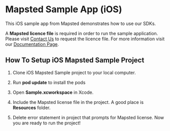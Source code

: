 <h1>Mapsted Sample App (iOS)</h1>

This iOS sample app from Mapsted demonstrates how to use our SDKs. 

A <b>Mapsted licence file</b> is required in order to run the sample application. Please visit <a href="https://mapsted.com/contact-us">Contact Us</a> to request the licence file. For more information visit our <a href="https://developer.mapsted.com/ios/guides/getting-started-all-in-one/index.html">Documentation Page</a>.


<h2>How To Setup iOS Mapsted Sample Project</h2>

1. Clone iOS Mapsted Sample project to your local computer.

2. Run <b>pod update</b> to install the pods

3. Open <b>Sample.xcworkspace</b> in Xcode.

4. Include the Mapsted license file in the project. A good place is <b>Resources</b> folder.

5. Delete error statement in project that prompts for Mapsted license. Now you are ready to run the project!
